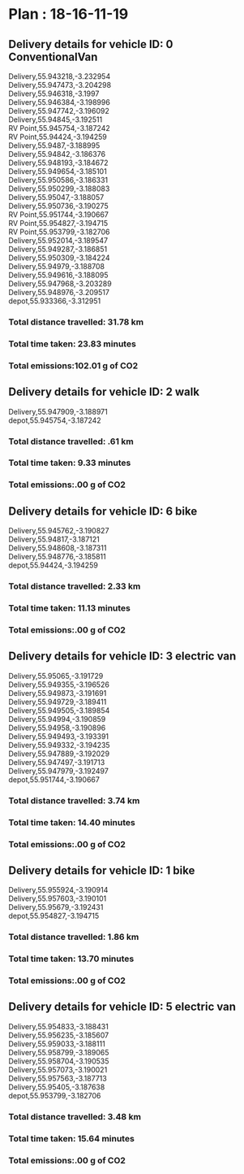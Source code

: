 # Plan : 18-16-11-19
## Delivery details for vehicle ID: 0 ConventionalVan 
Delivery,55.943218,-3.232954<br>Delivery,55.947473,-3.204298<br>Delivery,55.946318,-3.1997<br>Delivery,55.946384,-3.198996<br>Delivery,55.947742,-3.196092<br>Delivery,55.94845,-3.192511<br>RV Point,55.945754,-3.187242<br>RV Point,55.94424,-3.194259<br>Delivery,55.9487,-3.188995<br>Delivery,55.94842,-3.186376<br>Delivery,55.948193,-3.184672<br>Delivery,55.949654,-3.185101<br>Delivery,55.950586,-3.186331<br>Delivery,55.950299,-3.188083<br>Delivery,55.95047,-3.188057<br>Delivery,55.950736,-3.190275<br>RV Point,55.951744,-3.190667<br>RV Point,55.954827,-3.194715<br>RV Point,55.953799,-3.182706<br>Delivery,55.952014,-3.189547<br>Delivery,55.949287,-3.186851<br>Delivery,55.950309,-3.184224<br>Delivery,55.94979,-3.188708<br>Delivery,55.949616,-3.188095<br>Delivery,55.947968,-3.203289<br>Delivery,55.948976,-3.209517<br>depot,55.933366,-3.312951<br>
### Total distance travelled: 31.78 km 
### Total time taken: 23.83 minutes 
### Total emissions:102.01 g of CO2
## Delivery details for vehicle ID: 2 walk 
Delivery,55.947909,-3.188971<br>depot,55.945754,-3.187242<br>
### Total distance travelled: .61 km 
### Total time taken: 9.33 minutes 
### Total emissions:.00 g of CO2
## Delivery details for vehicle ID: 6 bike 
Delivery,55.945762,-3.190827<br>Delivery,55.94817,-3.187121<br>Delivery,55.948608,-3.187311<br>Delivery,55.948776,-3.185811<br>depot,55.94424,-3.194259<br>
### Total distance travelled: 2.33 km 
### Total time taken: 11.13 minutes 
### Total emissions:.00 g of CO2
## Delivery details for vehicle ID: 3 electric van 
Delivery,55.95065,-3.191729<br>Delivery,55.949355,-3.196526<br>Delivery,55.949873,-3.191691<br>Delivery,55.949729,-3.189411<br>Delivery,55.949505,-3.189854<br>Delivery,55.94994,-3.190859<br>Delivery,55.94958,-3.190896<br>Delivery,55.949493,-3.193391<br>Delivery,55.949332,-3.194235<br>Delivery,55.947889,-3.192029<br>Delivery,55.947497,-3.191713<br>Delivery,55.947979,-3.192497<br>depot,55.951744,-3.190667<br>
### Total distance travelled: 3.74 km 
### Total time taken: 14.40 minutes 
### Total emissions:.00 g of CO2
## Delivery details for vehicle ID: 1 bike 
Delivery,55.955924,-3.190914<br>Delivery,55.957603,-3.190101<br>Delivery,55.95679,-3.192431<br>depot,55.954827,-3.194715<br>
### Total distance travelled: 1.86 km 
### Total time taken: 13.70 minutes 
### Total emissions:.00 g of CO2
## Delivery details for vehicle ID: 5 electric van 
Delivery,55.954833,-3.188431<br>Delivery,55.956235,-3.185607<br>Delivery,55.959033,-3.188111<br>Delivery,55.958799,-3.189065<br>Delivery,55.958704,-3.190535<br>Delivery,55.957073,-3.190021<br>Delivery,55.957563,-3.187713<br>Delivery,55.95405,-3.187638<br>depot,55.953799,-3.182706<br>
### Total distance travelled: 3.48 km 
### Total time taken: 15.64 minutes 
### Total emissions:.00 g of CO2
